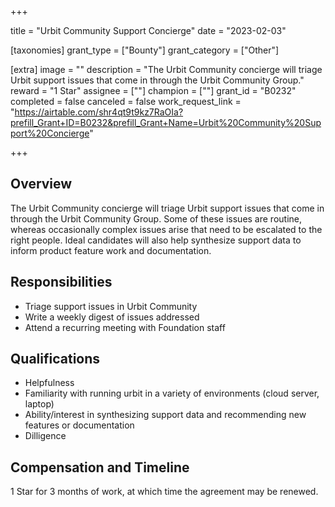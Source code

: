 +++

title = "Urbit Community Support Concierge"
date = "2023-02-03"

[taxonomies]
grant_type = ["Bounty"]
grant_category = ["Other"]

[extra]
image = ""
description = "The Urbit Community concierge will triage Urbit support issues that come in through the Urbit Community Group."
reward = "1 Star"
assignee = [""]
champion = [""]
grant_id = "B0232"
completed = false
canceled = false
work_request_link = "https://airtable.com/shr4qt9t9kz7RaOIa?prefill_Grant+ID=B0232&prefill_Grant+Name=Urbit%20Community%20Support%20Concierge"

+++

## Overview

The Urbit Community concierge will triage Urbit support issues that come in through the Urbit Community Group. Some of these issues are routine, whereas occasionally complex issues arise that need to be escalated to the right people. Ideal candidates will also help synthesize support data to inform product feature work and documentation.

## Responsibilities

- Triage support issues in Urbit Community
- Write a weekly digest of issues addressed
- Attend a recurring meeting with Foundation staff

## Qualifications

- Helpfulness
- Familiarity with running urbit in a variety of environments (cloud server, laptop)
- Ability/interest in synthesizing support data and recommending new features or documentation
- Dilligence

## Compensation and Timeline

1 Star for 3 months of work, at which time the agreement may be renewed. 
